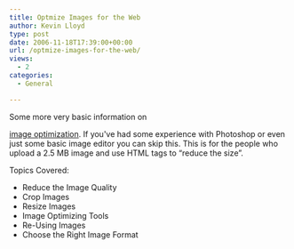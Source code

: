 ```yaml
---
title: Optmize Images for the Web
author: Kevin Lloyd
type: post
date: 2006-11-18T17:39:00+00:00
url: /optmize-images-for-the-web/
views:
  - 2
categories:
  - General

---
```

<!--adsense-->Some more very basic information on

[image optimization][1]. If you've had some experience with Photoshop or even just some basic image editor you can skip this. This is for the people who upload a 2.5 MB image and use HTML tags to &#8220;reduce the size&#8221;.

Topics Covered:

  * Reduce the Image Quality
  * Crop Images
  * Resize Images
  * Image Optimizing Tools
  * Re-Using Images
  * Choose the Right Image Format

 [1]: http://www.xpert.com.au/blog/optimizing-images-for-web-pages/